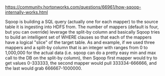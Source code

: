 https://community.hortonworks.com/questions/66961/how-sqoop-internally-works.html

 Sqoop is building a SQL query \(actually one for each mapper\) to the source table it is ingesting into HDFS from. The number of mappers \(default is four, but you can override\) leverage the split-by column and basically Sqoop tries to build an intelligent set of WHERE clauses so that each of the mappers have a logical "slice" of the target table. As and example, if we used three mappers and a split-by column that is an integer with ranges from 0 to 1,000,000 for the actual data \(i.e. sqoop can do a pretty easy min and max call to the DB on the split-by column\), then Sqoop first mapper would try to get values 0-333333, the second mapper would pull 333334-666666, and the last would grab 666667-1000000.

